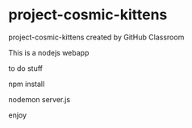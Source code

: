 # project-cosmic-kittens
project-cosmic-kittens created by GitHub Classroom

This is a nodejs webapp

to do stuff

npm install

nodemon server.js

enjoy
